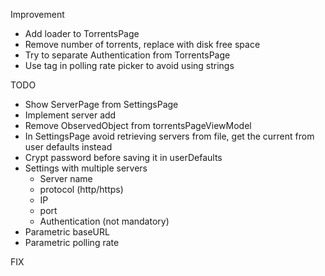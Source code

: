 Improvement

-	Add loader to TorrentsPage
-	Remove number of torrents, replace with disk free space
-	Try to separate Authentication from TorrentsPage
-	Use tag in polling rate picker to avoid using strings

TODO

-	Show ServerPage from SettingsPage
-	Implement server add
-	Remove ObservedObject from torrentsPageViewModel
-	In SettingsPage avoid retrieving servers from file, get the current from user defaults instead
-	Crypt password before saving it in userDefaults
-	Settings with multiple servers
	-	Server name
	-	protocol (http/https)
	-	IP
	-	port
	-	Authentication (not mandatory)
-	Parametric baseURL
-	Parametric polling rate

FIX
